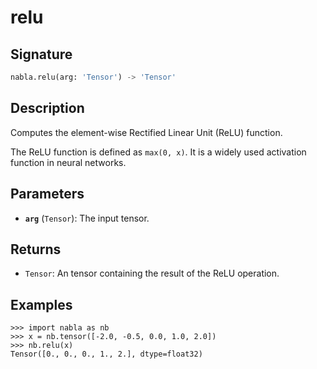 # relu

## Signature

```python
nabla.relu(arg: 'Tensor') -> 'Tensor'
```

## Description

Computes the element-wise Rectified Linear Unit (ReLU) function.

The ReLU function is defined as `max(0, x)`. It is a widely used
activation function in neural networks.

## Parameters

- **`arg`** (`Tensor`): The input tensor.

## Returns

- `Tensor`: An tensor containing the result of the ReLU operation.

## Examples

```pycon
>>> import nabla as nb
>>> x = nb.tensor([-2.0, -0.5, 0.0, 1.0, 2.0])
>>> nb.relu(x)
Tensor([0., 0., 0., 1., 2.], dtype=float32)
```
